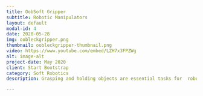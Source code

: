 ```yaml
---
title: OobSoft Gripper
subtitle: Robotic Manipulators
layout: default
modal-id: 4
date: 2020-05-28
img: oobleckgripper.png
thumbnail: oobleckgripper-thumbnail.png
video: https://www.youtube.com/embed/LZH7x3FPZWg 
alt: image-alt
project-date: May 2020
client: Start Bootstrap
category: Soft Robotics
description: Grasping and holding objects are essential tasks for  robotic manipulators. However, the development of universal grippers capable of manipulating unknown objects with widely varying shapes and surface properties remains a challenge. To address this, we present a novel reconfigurable soft gripper (OobSoft) based on Oobleck, deposited on a rubber membrane with a  two-finger configuration with an actuation mechanism. This article presents a prototype and the development of this soft gripper with grasping and holding capabilities enabled by a simple actuation mechanism. This objective was achieved by taking advantage of a combination of soft materials, including the properties of Oobleck, rubber, and a bio inspired design. When pressed on a target object, the fingers (Oobleckinside a rubber membrane) flow around the object and conform to its shape. Upon application of the actuation mechanism, the viscosity of the Oobleck increases, so it quickly hardens topinch and hold the object without requiring sensory feedback. The development of the soft gripper is explained by the characteristics of the Oobleck and the prototype. The design of the soft gripper involved the anthropomorphic approach used in the design of the fingers. The results of grasping objects and the ability to hold them in position were demonstrated through experimental tests.

---
```

